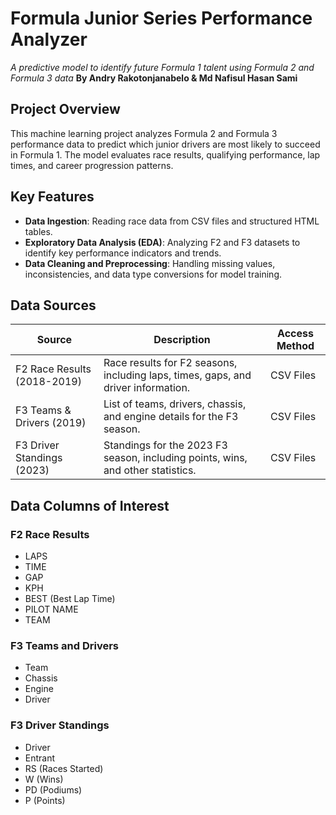 # Formula Junior Series Performance Analyzer
*A predictive model to identify future Formula 1 talent using Formula 2 and Formula 3 data*
**By Andry Rakotonjanabelo & Md Nafisul Hasan Sami**

## Project Overview
This machine learning project analyzes Formula 2 and Formula 3 performance data to predict which junior drivers are most likely to succeed in Formula 1. The model evaluates race results, qualifying performance, lap times, and career progression patterns.

## Key Features
- **Data Ingestion**:  Reading race data from CSV files and structured HTML tables.
- **Exploratory Data Analysis (EDA)**:  Analyzing F2 and F3 datasets to identify key performance indicators and trends.
- **Data Cleaning and Preprocessing**:  Handling missing values, inconsistencies, and data type conversions for model training.

## Data Sources
| Source | Description | Access Method |
|--------|-------------|---------------|
| F2 Race Results (2018-2019) |  Race results for F2 seasons, including laps, times, gaps, and driver information. | CSV Files |
| F3 Teams & Drivers (2019) | List of teams, drivers, chassis, and engine details for the F3 season. | CSV Files |
| F3 Driver Standings (2023) | Standings for the 2023 F3 season, including points, wins, and other statistics. | CSV Files |

## Data Columns of Interest
### F2 Race Results
- LAPS
- TIME
- GAP
- KPH
- BEST (Best Lap Time)
- PILOT NAME
- TEAM

### F3 Teams and Drivers
- Team
- Chassis
- Engine
- Driver

### F3 Driver Standings
- Driver
- Entrant
- RS (Races Started)
- W (Wins)
- PD (Podiums)
- P (Points)
